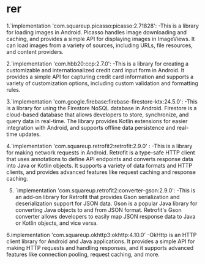 # rer

1.`implementation 'com.squareup.picasso:picasso:2.71828': 
-This is a library for loading images in Android. Picasso handles image downloading and caching, and provides a simple API for displaying images in ImageViews. 
 It can load images from a variety of sources, including URLs, file resources, and content providers.

2.`implementation 'com.hbb20:ccp:2.7.0': 
-This is a library for creating a customizable and internationalized credit card input form in Android. 
 It provides a simple API for capturing credit card information and supports a variety of customization options, including custom validation and formatting rules.

3.`implementation 'com.google.firebase:firebase-firestore-ktx:24.5.0': 
-This is a library for using the Firestore NoSQL database in Android. Firestore is a cloud-based database that allows developers to store, synchronize, and query data in real-time. 
 The library provides Kotlin extensions for easier integration with Android, and supports offline data persistence and real-time updates.

4.`implementation 'com.squareup.retrofit2:retrofit:2.9.0' : 
-This is a library for making network requests in Android. 
 Retrofit is a type-safe HTTP client that uses annotations to define API endpoints and converts response data into Java or Kotlin objects. 
 It supports a variety of data formats and HTTP clients, and provides advanced features like request caching and response caching.

5. `implementation 'com.squareup.retrofit2:converter-gson:2.9.0': 
-This is an add-on library for Retrofit that provides Gson serialization and deserialization support for JSON data. 
 Gson is a popular Java library for converting Java objects to and from JSON format. 
 Retrofit's Gson converter allows developers to easily map JSON response data to Java or Kotlin objects, and vice versa.

6.implementation 'com.squareup.okhttp3:okhttp:4.10.0'
-OkHttp is an HTTP client library for Android and Java applications. 
 It provides a simple API for making HTTP requests and handling responses, and it supports advanced features like connection pooling, request caching, and more.

